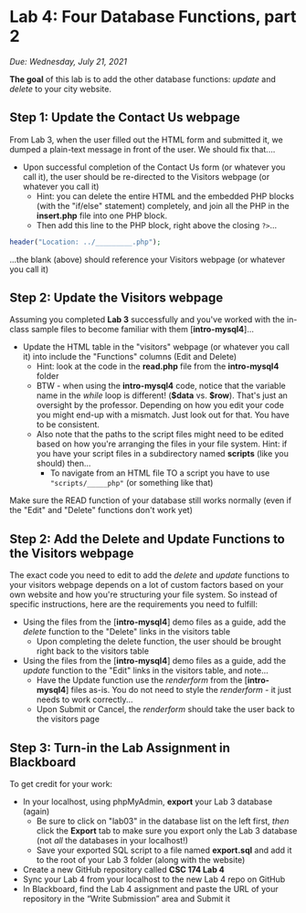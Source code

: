 # Lab 4: Four Database Functions, part 2

*Due: Wednesday, July 21, 2021*

**The goal** of this lab is to add the other database functions: *update* and *delete* to your city website.

## Step 1: Update the Contact Us webpage

From Lab 3, when the user filled out the HTML form and submitted it, we dumped a plain-text message in front of the user.  We should fix that....

- Upon successful completion of the Contact Us form (or whatever you call it), the user should be re-directed to the Visitors webpage (or whatever you call it)
  - Hint: you can delete the entire HTML and the embedded PHP blocks (with the "if/else" statement) completely, and join all the PHP in the **insert.php** file into one PHP block.  
  - Then add this line to the PHP block, right above the closing `?>`...

```php
header("Location: ../_________.php");
```

...the blank (above) should reference your Visitors webpage (or whatever you call it)



## Step 2: Update the Visitors webpage

Assuming you completed **Lab 3** successfully and you've worked with the in-class sample files to become familiar with them [**intro-mysql4**]...

- Update the HTML table in the "visitors" webpage (or whatever you call it) into include the "Functions" columns (Edit and Delete)
  - Hint: look at the code in the **read.php** file from the **intro-mysql4** folder
  - BTW - when using the **intro-mysql4** code, notice that the variable name in the *while* loop is different! (**\$data** vs. **\$row**). That's just an oversight by the professor.  Depending on how you edit your code you might end-up with a mismatch.  Just look out for that.  You have to be consistent.  
  - Also note that the paths to the script files might need to be edited based on how you're arranging the files in your file system.  Hint: if you have your script files in a subdirectory named **scripts** (like you should) then...
    - To navigate from an HTML file TO a script you have to use `"scripts/_____php"` (or something like that)

Make sure the READ function of your database still works normally (even if the "Edit" and "Delete" functions don't work yet)

## Step 2: Add the Delete and Update Functions to the Visitors webpage

The exact code you need to edit to add the *delete* and *update* functions to your visitors webpage depends on a lot of custom factors based on your own website and how you're structuring your file system.  So instead of specific instructions, here are the requirements you need to fulfill: 

- Using the files from the [**intro-mysql4**] demo files as a guide, add the *delete* function to the "Delete" links in the visitors table
  - Upon completing the delete function, the user should be brought right back to the visitors table
- Using the files from the [**intro-mysql4**] demo files as a guide, add the *update* function to the "Edit" links in the visitors table, and note...
  - Have the Update function use the *renderform* from the [**intro-mysql4**] files as-is.  You do not need to style the *renderform* - it just needs to work correctly...
  - Upon Submit or Cancel, the *renderform* should take the user back to the visitors page

## Step 3: Turn-in the Lab Assignment in Blackboard

To get credit for your work:

- In your localhost, using phpMyAdmin, **export** your Lab 3 database (again)
  - Be sure to click on "lab03" in the database list on the left first, *then* click the **Export** tab to make sure you export only the Lab 3 database (not *all* the databases in your localhost!)
  - Save your exported SQL script to a file named **export.sql** and add it to the root of your Lab 3 folder (along with the website)
- Create a new GitHub repository called **CSC 174  Lab 4**
- Sync your Lab 4 from your localhost to the new Lab 4 repo on GitHub
- In Blackboard, find the Lab 4 assignment and paste the URL of your repository in the “Write Submission” area and Submit it
